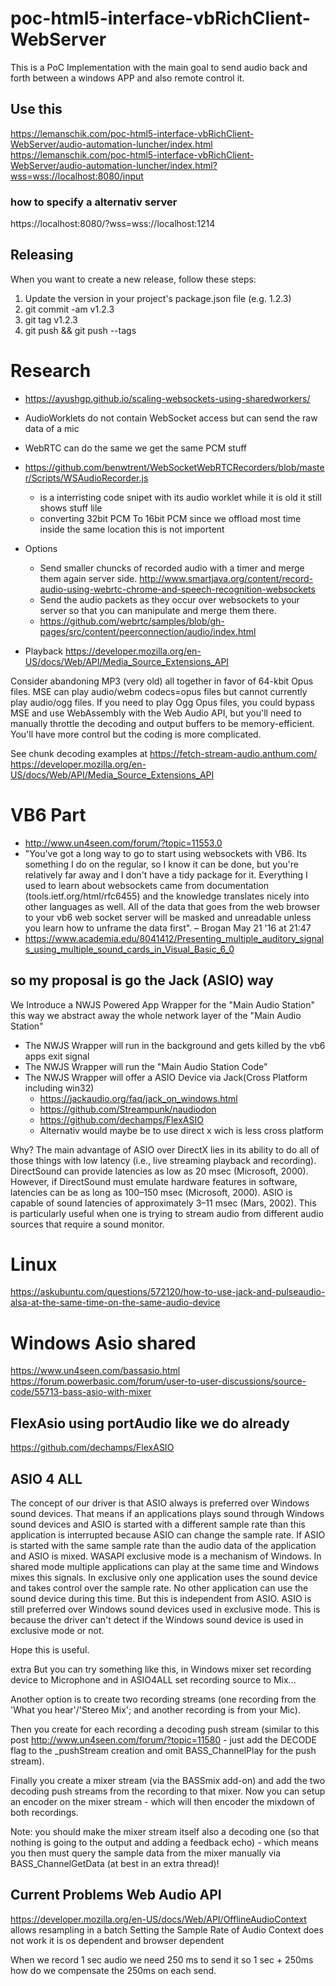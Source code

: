 # poc-html5-interface-vbRichClient-WebServer
This is a PoC Implementation with the main goal to send audio back and forth between a windows APP and also remote control it.

## Use this
https://lemanschik.com/poc-html5-interface-vbRichClient-WebServer/audio-automation-luncher/index.html
https://lemanschik.com/poc-html5-interface-vbRichClient-WebServer/audio-automation-luncher/index.html?wss=wss://localhost:8080/input



### how to specify a alternativ server
https://localhost:8080/?wss=wss://localhost:1214

## Releasing
When you want to create a new release, follow these steps:

1. Update the version in your project's package.json file (e.g. 1.2.3)
2. git commit -am v1.2.3
3. git tag v1.2.3
4. git push && git push --tags

# Research 

- https://ayushgp.github.io/scaling-websockets-using-sharedworkers/
- AudioWorklets do not contain WebSocket access but can send the raw data of a mic
- WebRTC can do the same we get the same PCM stuff
- https://github.com/benwtrent/WebSocketWebRTCRecorders/blob/master/Scripts/WSAudioRecorder.js
  - is a interristing code snipet with its audio worklet while it is old it still shows stuff lile
  - converting 32bit PCM To 16bit PCM since we offload most time inside the same location this is not importent
- Options
  - Send smaller chuncks of recorded audio with a timer and merge them again server side. http://www.smartjava.org/content/record-audio-using-webrtc-chrome-and-speech-recognition-websockets
  - Send the audio packets as they occur over websockets to your server so that you can manipulate and merge them there.
  - https://github.com/webrtc/samples/blob/gh-pages/src/content/peerconnection/audio/index.html

- Playback https://developer.mozilla.org/en-US/docs/Web/API/Media_Source_Extensions_API

Consider abandoning MP3 (very old) all together in favor of 64-kbit Opus files. MSE can play audio/webm codecs=opus files but cannot currently play audio/ogg files. If you need to play Ogg Opus files, you could bypass MSE and use WebAssembly with the Web Audio API, but you'll need to manually throttle the decoding and output buffers to be memory-efficient. You'll have more control but the coding is more complicated.

See chunk decoding examples at https://fetch-stream-audio.anthum.com/
https://developer.mozilla.org/en-US/docs/Web/API/Media_Source_Extensions_API

# VB6 Part
- http://www.un4seen.com/forum/?topic=11553.0
- "You've got a long way to go to start using websockets with VB6. Its something I do on the regular, so I know it can be done, but you're relatively far away and I don't have a tidy package for it. Everything I used to learn about websockets came from documentation (tools.ietf.org/html/rfc6455) and the knowledge translates nicely into other languages as well. All of the data that goes from the web browser to your vb6 web socket server will be masked and unreadable unless you learn how to unframe the data first". – 
Brogan
 May 21 '16 at 21:47
- https://www.academia.edu/8041412/Presenting_multiple_auditory_signals_using_multiple_sound_cards_in_Visual_Basic_6_0
 
 
 
## so my proposal is go the Jack (ASIO) way
We Introduce a NWJS Powered App Wrapper for the "Main Audio Station"
this way we abstract away the whole network layer of the "Main Audio Station"
- The NWJS Wrapper will run in the background and gets killed by the vb6 apps exit signal
- The NWJS Wrapper will run the "Main Audio Station Code"
- The NWJS Wrapper will offer a ASIO Device via Jack(Cross Platform including win32)
  - https://jackaudio.org/faq/jack_on_windows.html
  - https://github.com/Streampunk/naudiodon
  - https://github.com/dechamps/FlexASIO
  - Alternativ would maybe be to use direct x wich is less cross platform 

Why?
The main advantage of ASIO over
DirectX lies in its ability to do all of those things with
low latency (i.e., live streaming playback and recording).
DirectSound can provide latencies as low as 20 msec
(Microsoft, 2000). However, if DirectSound must emulate hardware features in software, latencies can be as long
as 100–150 msec (Microsoft, 2000). ASIO is capable of
sound latencies of approximately 3–11 msec (Mars, 2002).
This is particularly useful when one is trying to stream
audio from different audio sources that require a sound monitor.



# Linux 
https://askubuntu.com/questions/572120/how-to-use-jack-and-pulseaudio-alsa-at-the-same-time-on-the-same-audio-device

# Windows Asio shared
https://www.un4seen.com/bassasio.html
https://forum.powerbasic.com/forum/user-to-user-discussions/source-code/55713-bass-asio-with-mixer
## FlexAsio using portAudio like we do already
https://github.com/dechamps/FlexASIO

## ASIO 4 ALL
The concept of our driver is that ASIO always is preferred over Windows sound devices. That means if an applications plays sound through Windows sound devices and ASIO is started with a different sample rate than this application is interrupted because ASIO can change the sample rate. If ASIO is started with the same sample rate than the audio data of the application and ASIO is mixed.
WASAPI exclusive mode is a mechanism of Windows. In shared mode multiple applications can play at the same time and Windows mixes this signals. In exclusive only one application uses the sound device and takes control over the sample rate. No other application can use the sound device during this time. But this is independent from ASIO. ASIO is still preferred over Windows sound devices used in exclusive mode. This is because the driver can't detect if the Windows sound device is used in exclusive mode or not.

Hope this is useful.


extra
But you can try something like this, in Windows mixer set recording device to Microphone and in ASIO4ALL set recording source to Mix...

Another option is to create two recording streams (one recording from the 'What you hear'/'Stereo Mix'; and another recording is from your Mic).

Then you create for each recording a decoding push stream (similar to this post http://www.un4seen.com/forum/?topic=11580 - just add the DECODE flag to the _pushStream creation and omit BASS_ChannelPlay for the push stream).

Finally you create a mixer stream (via the BASSmix add-on) and add the two decoding push streams from the recording to that mixer.
Now you can setup an encoder on the mixer stream - which will then encoder the mixdown of both recordings.

Note: you should make the mixer stream itself also a decoding one (so that nothing is going to the output and adding a feedback echo) - which means you then must query the sample data from the mixer manually via BASS_ChannelGetData (at best in an extra thread)!


## Current Problems Web Audio API 
https://developer.mozilla.org/en-US/docs/Web/API/OfflineAudioContext allows resampling in a batch
Setting the Sample Rate of Audio Context does not work it is os dependent and browser dependent

When we record 1 sec audio we need 250 ms to send it so 1 sec + 250ms 
how do we compensate the 250ms on each send.